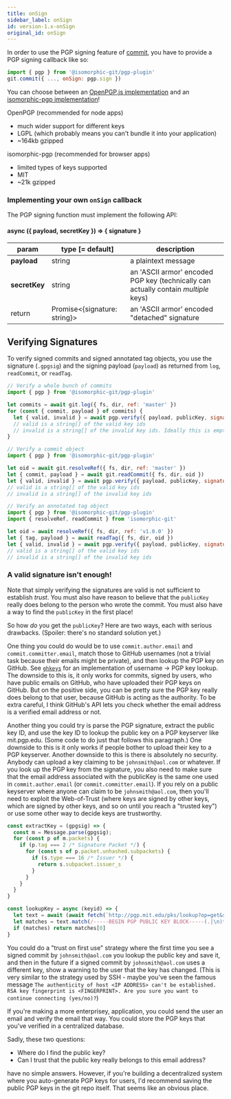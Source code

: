 ```yaml
---
title: onSign
sidebar_label: onSign
id: version-1.x-onSign
original_id: onSign
---
```


In order to use the PGP signing feature of [commit](./commit), you have to provide a PGP signing callback like so:

```js
import { pgp } from '@isomorphic-git/pgp-plugin'
git.commit({ ..., onSign: pgp.sign })
```

You can choose between an [OpenPGP.js implementation](https://github.com/isomorphic-git/openpgp-plugin) and an [isomorphic-pgp implementation](https://github.com/isomorphic-git/pgp-plugin)!

OpenPGP (recommended for node apps)
- much wider support for different keys
- LGPL (which probably means you can't bundle it into your application)
- ~164kb gzipped

isomorphic-pgp (recommended for browser apps)
- limited types of keys supported
- MIT
- ~21k gzipped

### Implementing your own `onSign` callback

The PGP signing function must implement the following API:

#### async ({ payload, secretKey }) => { signature }

| param         | type [= default]               | description                                                                         |
| ------------- | ------------------------------ | ----------------------------------------------------------------------------------- |
| **payload**   | string                         | a plaintext message                                                                 |
| **secretKey** | string                         | an 'ASCII armor' encoded PGP key (technically can actually contain _multiple_ keys) |
| return        | Promise\<{signature: string}\> | an 'ASCII armor' encoded "detached" signature                                       |

## Verifying Signatures

To verify signed commits and signed annotated tag objects, you use the signature (`.gpgsig`) and the signing payload (`payload`) as returned from `log`, `readCommit`, or `readTag`.

```js
// Verify a whole bunch of commits
import { pgp } from '@isomorphic-git/pgp-plugin'

let commits = await git.log({ fs, dir, ref: 'master' })
for (const { commit, payload } of commits) {
  let { valid, invalid } = await pgp.verify({ payload, publicKey, signature: commit.gpgsig })
  // valid is a string[] of the valid key ids
  // invalid is a string[] of the invalid key ids. Ideally this is empty.
}
```

```js
// Verify a commit object
import { pgp } from '@isomorphic-git/pgp-plugin'

let oid = await git.resolveRef({ fs, dir, ref: 'master' })
let { commit, payload } = await git.readCommit({ fs, dir, oid })
let { valid, invalid } = await pgp.verify({ payload, publicKey, signature: commit.gpgsig })
// valid is a string[] of the valid key ids
// invalid is a string[] of the invalid key ids
```

```js
// Verify an annotated tag object
import { pgp } from '@isomorphic-git/pgp-plugin'
import { resolveRef, readCommit } from 'isomorphic-git'

let oid = await resolveRef({ fs, dir, ref: 'v1.0.0' })
let { tag, payload } = await readTag({ fs, dir, oid })
let { valid, invalid } = await pgp.verify({ payload, publicKey, signature: tag.signature })
// valid is a string[] of the valid key ids
// invalid is a string[] of the invalid key ids
```

### A valid signature isn't enough!

Note that simply verifying the signatures are valid is not sufficient to establish _trust_.
You must also have reason to believe that the `publicKey` really does belong to the person who wrote the commit.
You must also have a way to find the `publicKey` in the first place!

So how _do_ you get the `publicKey`? Here are two ways, each with serious drawbacks. (Spoiler: there's no standard solution yet.)

One thing you could do would be to use `commit.author.email` and `commit.committer.email`, match those to GitHub usernames (not a trivial task because their emails might be private), and then lookup the PGP key on GitHub. See [`ghkeys`](https://www.npmjs.com/package/ghkeys) for an implementation of username -> PGP key lookup. The downside to this is, it only works for commits, signed by users, who have public emails on GitHub, who have uploaded their PGP keys on GitHub. But on the positive side, you can be pretty sure the PGP key really does belong to that user, because GitHub is acting as the authority. To be extra careful, I think GitHub's API lets you check whether the email address is a verified email address or not.

Another thing you could try is parse the PGP signature, extract the public key ID, and use the key ID to lookup the
public key on a PGP keyserver like mit.pgp.edu. (Some code to do just that follows this paragraph.) One downside to this is it only works if people bother to upload their key to a PGP keyserver. Another downside to this is there is absolutely no security. Anybody can upload a key claiming to be `johnsmith@aol.com` or whatever. If you look up the PGP key from the signature, you also need to make sure that the email address associated with the publicKey is the same one used in `commit.author.email` (or `commit.committer.email`). If you rely on a public keyserver where anyone can claim to be `johnsmith@aol.com`, then you'll need to exploit the Web-of-Trust (where keys are signed by other keys, which are signed by other keys, and so on until you reach a "trusted key") or use some other way to decide keys are trustworthy.

```js
const extractKey = (gpgsig) => {
  const m = Message.parse(gpgsig);
  for (const p of m.packets) {
    if (p.tag === 2 /* Signature Packet */) {
      for (const s of p.packet.unhashed.subpackets) {
        if (s.type === 16 /* Issuer */) {
          return s.subpacket.issuer_s
        }
      }
    }
  }
}

const lookupKey = async (keyid) => {
  let text = await (await fetch(`http://pgp.mit.edu/pks/lookup?op=get&search=0x${keyid}`)).text()
  let matches = text.match(/-----BEGIN PGP PUBLIC KEY BLOCK-----(.|\n)*-----END PGP PUBLIC KEY BLOCK-----/)
  if (matches) return matches[0]
}
```

You could do a "trust on first use" strategy where the first time you see a signed commit by `johnsmith@aol.com` you lookup the public key and save it, and then in the future if a signed commit by `johnsmith@aol.com` uses a different key, show a warning to the user that the key has changed. (This is very similar to the strategy used by SSH - maybe you've seen the famous message `The authenticity of host <IP ADDRESS> can't be established. RSA key fingerprint is <FINGERPRINT>. Are you sure you want to continue connecting (yes/no)?`)

If you're making a more enterprisey, application, you could send the user an email and verify the email that way. You could store the PGP keys that you've verified in a centralized database.

Sadly, these two questions:

- Where do I find the public key?
- Can I trust that the public key really belongs to this email address?

have no simple answers. However, if you're building a decentralized system where you auto-generate PGP keys for users, I'd recommend saving the public PGP keys in the git repo itself. That seems like an obvious place.
